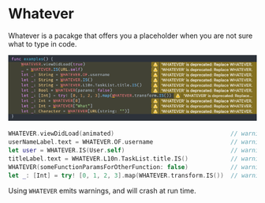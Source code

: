 # Whatever

Whatever is a pacakge that offers you a placeholder when you are not sure what to type in code.

![screenshot](https://github.com/intitni/Whatever/blob/main/screenshot.png)

```swift
WHATEVER.viewDidLoad(animated)                                 // warning
userNameLabel.text = WHATEVER.OF.username                      // warning
let user = WHATEVER.IS(User.self)                              // warning
titleLabel.text = WHATEVER.L10n.TaskList.title.IS()            // warning
WHATEVER(someFunctionParamsForOtherFunction: false)            // warning
let _: [Int] = try! [0, 1, 2, 3].map(WHATEVER.transform.IS())  // warning, sad try is needed.
```

Using `WHATEVER` emits warnings, and will crash at run time.
